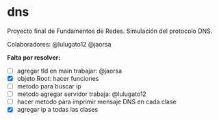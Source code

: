 # dns
Proyecto final de Fundamentos de Redes. Simulación del protocolo DNS.

Colaboradores:
@lulugato12
@jaorsa

**Falta por resolver:**
- [ ] agregar tld en main                 trabajar: @jaorsa
- [x] objeto Root: hacer funciones
- [ ] metodo para buscar ip
- [ ] metodo agregar servidor              trabaja: @lulugato12
- [ ] hacer metodo para imprimir mensaje DNS en cada clase
- [x] agregar ip a todas las clases

